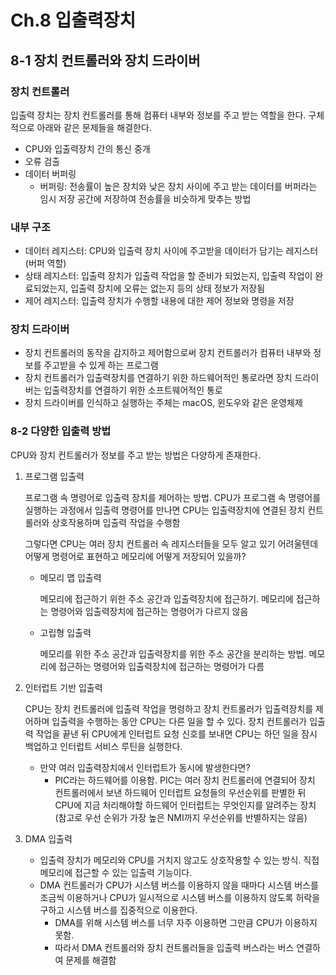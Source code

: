 # Ch.8 입출력장치

## 8-1 장치 컨트롤러와 장치 드라이버

### 장치 컨트롤러

입출력 장치는 장치 컨트롤러를 통해 컴퓨터 내부와 정보를 주고 받는 역할을 한다. 구체적으로 아래와 같은 문제들을 해결한다.

- CPU와 입출력장치 간의 통신 중개
- 오류 검출
- 데이터 버퍼링
    - 버퍼링: 전송률이 높은 장치와 낮은 장치 사이에 주고 받는 데이터를 버퍼라는 임시 저장 공간에 저장하여 전송률을 비슷하게 맞추는 방법

### 내부 구조

- 데이터 레지스터: CPU와 입출력 장치 사이에 주고받을 데이터가 담기는 레지스터 (버퍼 역할)
- 상태 레지스터: 입출력 장치가 입출력 작업을 할 준비가 되었는지, 입출력 작업이 완료되었는지, 입출력 장치에 오류는 없는지 등의 상태 정보가 저장됨
- 제어 레지스터: 입출력 장치가 수행할 내용에 대한 제어 정보와 명령을 저장

### 장치 드라이버

- 장치 컨트롤러의 동작을 감지하고 제어함으로써 장치 컨트롤러가 컴퓨터 내부와 정보를 주고받을 수 있게 하는 프로그램
- 장치 컨트롤러가 입출력장치를 연결하기 위한 하드웨어적인 통로라면 장치 드라이버는 입출력장치를 연결하기 위한 소프트웨어적인 통로
- 장치 드라이버를 인식하고 실행하는 주체는 macOS, 윈도우와 같은 운영체제

### 8-2 다양한 입출력 방법

CPU와 장치 컨트롤러가 정보를 주고 받는 방법은 다양하게 존재한다.

1. 프로그램 입출력
    
    프로그램 속 명령어로 입출력 장치를 제어하는 방법. CPU가 프로그램 속 명령어를 실행하는 과정에서 입출력 명령어를 만나면 CPU는 입출력장치에 연결된 장치 컨트롤러와 상호작용하며 입출력 작업을 수행함
    
    그렇다면 CPU는 여러 장치 컨트롤러 속 레지스터들을 모두 알고 있기 어려울텐데 어떻게 명령어로 표현하고 메모리에 어떻게 저장되어 있을까?
    
    - 메모리 맵 입출력
        
        메모리에 접근하기 위한 주소 공간과 입출력장치에 접근하기. 메모리에 접근하는 명령어와 입출력장치에 접근하는 명령어가 다르지 않음
        
    - 고립형 입출력
        
        메모리를 위한 주소 공간과 입출력장치를 위한 주소 공간을 분리하는 방법. 메모리에 접근하는 명령어와 입출력장치에 접근하는 명령어가 다름
        
2. 인터럽트 기반 입출력
    
    CPU는 장치 컨트롤러에 입출력 작업을 명령하고 장치 컨트롤러가 입출력장치를 제어하며 입출력을 수행하는 동안 CPU는 다른 일을 할 수 있다. 장치 컨트롤러가 입출력 작업을 끝낸 뒤 CPU에게 인터럽트 요청 신호를 보내면 CPU는 하던 일을 잠시 백업하고 인터럽트 서비스 루틴을 실행한다.
    
    - 만약 여러 입출력장치에서 인터럽트가 동시에 발생한다면?
        - PIC라는 하드웨어를 이용함. PIC는 여러 장치 컨트롤러에 연결되어 장치 컨트롤러에서 보낸 하드웨어 인터럽트 요청들의 우선순위를 판별한 뒤 CPU에 지금 처리해야할 하드웨어 인터럽트는 무엇인지를 알려주는 장치 (참고로 우선 순위가 가장 높은 NMI까지 우선순위를 반별하지는 않음)
3. DMA 입출력
    - 입출력 장치가 메모리와 CPU를 거치지 않고도 상호작용할 수 있는 방식. 직접 메모리에 접근할 수 있는 입출력 기능이다.
    - DMA 컨트롤러가 CPU가 시스템 버스를 이용하지 않을 때마다 시스템 버스를 조금씩 이용하거나 CPU가 일시적으로 시스템 버스를 이용하지 않도록 허락을 구하고 시스템 버스를 집중적으로 이용한다.
        - DMA를 위해 시스템 버스를 너무 자주 이용하면 그만큼 CPU가 이용하지 못함.
        - 따라서 DMA 컨트롤러와 장치 컨트롤러들을 입출력 버스라는 버스 연결하여 문제를 해결함
